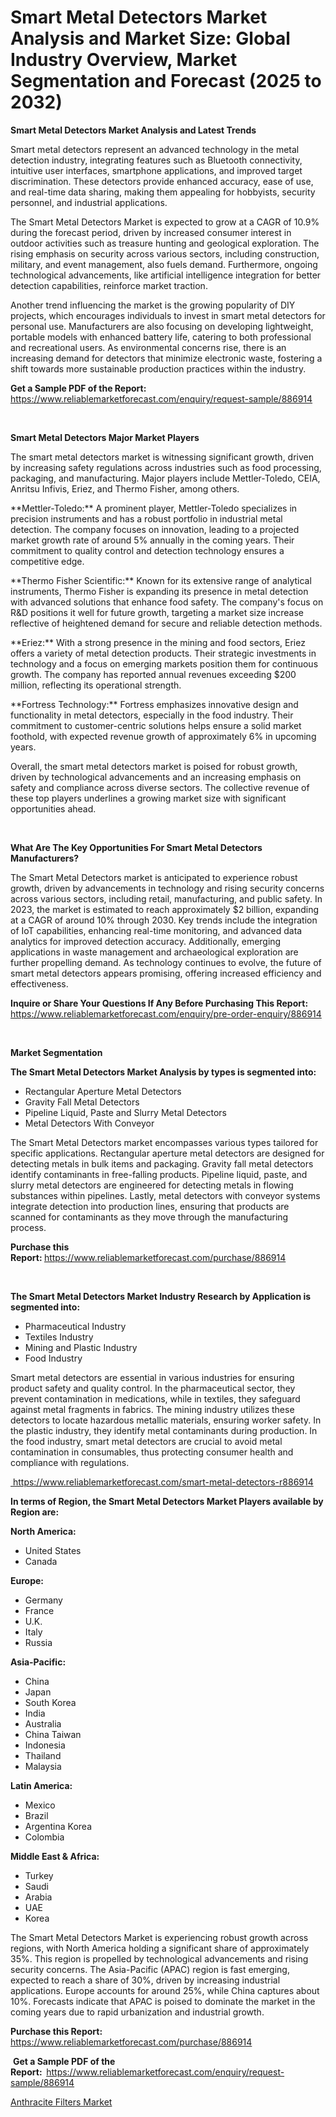 <p><h1>Smart Metal Detectors Market Analysis and Market Size: Global Industry Overview, Market Segmentation and Forecast (2025 to 2032)</h1></p><p><strong>Smart Metal Detectors Market Analysis and Latest Trends</strong></p>
<p><p>Smart metal detectors represent an advanced technology in the metal detection industry, integrating features such as Bluetooth connectivity, intuitive user interfaces, smartphone applications, and improved target discrimination. These detectors provide enhanced accuracy, ease of use, and real-time data sharing, making them appealing for hobbyists, security personnel, and industrial applications.</p><p>The Smart Metal Detectors Market is expected to grow at a CAGR of 10.9% during the forecast period, driven by increased consumer interest in outdoor activities such as treasure hunting and geological exploration. The rising emphasis on security across various sectors, including construction, military, and event management, also fuels demand. Furthermore, ongoing technological advancements, like artificial intelligence integration for better detection capabilities, reinforce market traction.</p><p>Another trend influencing the market is the growing popularity of DIY projects, which encourages individuals to invest in smart metal detectors for personal use. Manufacturers are also focusing on developing lightweight, portable models with enhanced battery life, catering to both professional and recreational users. As environmental concerns rise, there is an increasing demand for detectors that minimize electronic waste, fostering a shift towards more sustainable production practices within the industry.</p></p>
<p><strong>Get a Sample PDF of the Report:&nbsp;</strong> <a href="https://www.reliablemarketforecast.com/enquiry/request-sample/886914?utm_campaign=3126&utm_medium=2&utm_source=Github&utm_content=ia&utm_term=08042025&utm_id=smart-metal-detectors">https://www.reliablemarketforecast.com/enquiry/request-sample/886914</a></p>
<p>&nbsp;</p>
<p><strong>Smart Metal Detectors Major Market Players</strong></p>
<p><p>The smart metal detectors market is witnessing significant growth, driven by increasing safety regulations across industries such as food processing, packaging, and manufacturing. Major players include Mettler-Toledo, CEIA, Anritsu Infivis, Eriez, and Thermo Fisher, among others.</p><p>**Mettler-Toledo:** A prominent player, Mettler-Toledo specializes in precision instruments and has a robust portfolio in industrial metal detection. The company focuses on innovation, leading to a projected market growth rate of around 5% annually in the coming years. Their commitment to quality control and detection technology ensures a competitive edge.</p><p>**Thermo Fisher Scientific:** Known for its extensive range of analytical instruments, Thermo Fisher is expanding its presence in metal detection with advanced solutions that enhance food safety. The company's focus on R&D positions it well for future growth, targeting a market size increase reflective of heightened demand for secure and reliable detection methods.</p><p>**Eriez:** With a strong presence in the mining and food sectors, Eriez offers a variety of metal detection products. Their strategic investments in technology and a focus on emerging markets position them for continuous growth. The company has reported annual revenues exceeding $200 million, reflecting its operational strength.</p><p>**Fortress Technology:** Fortress emphasizes innovative design and functionality in metal detectors, especially in the food industry. Their commitment to customer-centric solutions helps ensure a solid market foothold, with expected revenue growth of approximately 6% in upcoming years.</p><p>Overall, the smart metal detectors market is poised for robust growth, driven by technological advancements and an increasing emphasis on safety and compliance across diverse sectors. The collective revenue of these top players underlines a growing market size with significant opportunities ahead.</p></p>
<p>&nbsp;</p>
<p><strong>What Are The Key Opportunities For Smart Metal Detectors Manufacturers?</strong></p>
<p><p>The Smart Metal Detectors market is anticipated to experience robust growth, driven by advancements in technology and rising security concerns across various sectors, including retail, manufacturing, and public safety.  In 2023, the market is estimated to reach approximately $2 billion, expanding at a CAGR of around 10% through 2030. Key trends include the integration of IoT capabilities, enhancing real-time monitoring, and advanced data analytics for improved detection accuracy. Additionally, emerging applications in waste management and archaeological exploration are further propelling demand. As technology continues to evolve, the future of smart metal detectors appears promising, offering increased efficiency and effectiveness.</p></p>
<p><strong>Inquire or Share Your Questions If Any Before Purchasing This Report:</strong> <a href="https://www.reliablemarketforecast.com/enquiry/pre-order-enquiry/886914?utm_campaign=3126&utm_medium=2&utm_source=Github&utm_content=ia&utm_term=08042025&utm_id=smart-metal-detectors">https://www.reliablemarketforecast.com/enquiry/pre-order-enquiry/886914</a></p>
<p>&nbsp;</p>
<p><strong>Market Segmentation</strong></p>
<p><strong>The Smart Metal Detectors Market Analysis by types is segmented into:</strong></p>
<p><ul><li>Rectangular Aperture Metal Detectors</li><li>Gravity Fall Metal Detectors</li><li>Pipeline Liquid, Paste and Slurry Metal Detectors</li><li>Metal Detectors With Conveyor</li></ul></p>
<p><p>The Smart Metal Detectors market encompasses various types tailored for specific applications. Rectangular aperture metal detectors are designed for detecting metals in bulk items and packaging. Gravity fall metal detectors identify contaminants in free-falling products. Pipeline liquid, paste, and slurry metal detectors are engineered for detecting metals in flowing substances within pipelines. Lastly, metal detectors with conveyor systems integrate detection into production lines, ensuring that products are scanned for contaminants as they move through the manufacturing process.</p></p>
<p><strong>Purchase this Report:&nbsp;</strong><a href="https://www.reliablemarketforecast.com/purchase/886914?utm_campaign=3126&utm_medium=2&utm_source=Github&utm_content=ia&utm_term=08042025&utm_id=smart-metal-detectors">https://www.reliablemarketforecast.com/purchase/886914</a></p>
<p>&nbsp;</p>
<p><strong>The Smart Metal Detectors Market Industry Research by Application is segmented into:</strong></p>
<p><ul><li>Pharmaceutical Industry</li><li>Textiles Industry</li><li>Mining and Plastic Industry</li><li>Food Industry</li></ul></p>
<p><p>Smart metal detectors are essential in various industries for ensuring product safety and quality control. In the pharmaceutical sector, they prevent contamination in medications, while in textiles, they safeguard against metal fragments in fabrics. The mining industry utilizes these detectors to locate hazardous metallic materials, ensuring worker safety. In the plastic industry, they identify metal contaminants during production. In the food industry, smart metal detectors are crucial to avoid metal contamination in consumables, thus protecting consumer health and compliance with regulations.</p></p>
<p><a href="https://www.reliablemarketforecast.com/smart-metal-detectors-r886914?utm_campaign=3126&utm_medium=2&utm_source=Github&utm_content=ia&utm_term=08042025&utm_id=smart-metal-detectors">&nbsp;https://www.reliablemarketforecast.com/smart-metal-detectors-r886914</a></p>
<p><strong>In terms of Region, the Smart Metal Detectors Market Players available by Region are:</strong></p>
<p>
    <p> <strong> North America: </strong>
        <ul>
            <li>United States</li>
            <li>Canada</li>
        </ul>
        </p> 
    <p> <strong> Europe: </strong>
        <ul>
            <li>Germany</li>
            <li>France</li>
            <li>U.K.</li>
            <li>Italy</li>
            <li>Russia</li>
        </ul>
        </p> 
    <p> <strong> Asia-Pacific: </strong>
        <ul>
            <li>China</li>
            <li>Japan</li>
            <li>South Korea</li>
            <li>India</li>
            <li>Australia</li>
            <li>China Taiwan</li>
            <li>Indonesia</li>
            <li>Thailand</li>
            <li>Malaysia</li>
        </ul>
        </p> 
    <p> <strong> Latin America: </strong>
        <ul>
            <li>Mexico</li>
            <li>Brazil</li>
            <li>Argentina Korea</li>
            <li>Colombia</li>
        </ul>
        </p> 
    <p> <strong> Middle East & Africa: </strong>
        <ul>
            <li>Turkey</li>
            <li>Saudi</li>
            <li>Arabia</li>
            <li>UAE</li>
            <li>Korea</li>
        </ul>
    </p>
    </p>
<p><p>The Smart Metal Detectors Market is experiencing robust growth across regions, with North America holding a significant share of approximately 35%. This region is propelled by technological advancements and rising security concerns. The Asia-Pacific (APAC) region is fast emerging, expected to reach a share of 30%, driven by increasing industrial applications. Europe accounts for around 25%, while China captures about 10%. Forecasts indicate that APAC is poised to dominate the market in the coming years due to rapid urbanization and industrial growth.</p></p>
<p><strong>Purchase this Report: </strong><a href="https://www.reliablemarketforecast.com/purchase/886914?utm_campaign=3126&utm_medium=2&utm_source=Github&utm_content=ia&utm_term=08042025&utm_id=smart-metal-detectors">https://www.reliablemarketforecast.com/purchase/886914</a></p>
<p>&nbsp;<strong>Get a Sample PDF of the Report:&nbsp;&nbsp;</strong><a href="https://www.reliablemarketforecast.com/enquiry/request-sample/886914?utm_campaign=3126&utm_medium=2&utm_source=Github&utm_content=ia&utm_term=08042025&utm_id=smart-metal-detectors">https://www.reliablemarketforecast.com/enquiry/request-sample/886914</a></p>
<p><strong></strong></p>
<p><p><a href="https://github.com/mafuzakirju/Market-Research-Report-List-1/blob/main/anthracite-filters-market.md?utm_campaign=3126&utm_medium=2&utm_source=Github&utm_content=ia&utm_term=08042025&utm_id=smart-metal-detectors">Anthracite Filters Market</a></p></p>